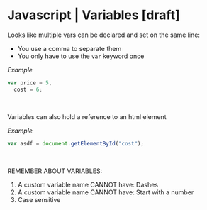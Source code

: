 # Javascript | Variables [draft]

Looks like multiple vars can be declared and set on the same line:

- You use a comma to separate them
- You only have to use the `var` keyword once

_Example_

```javascript
var price = 5,
  cost = 6;
```

<br>

Variables can also hold a reference to an html element

_Example_

```javascript
var asdf = document.getElementById("cost");
```

<br>

REMEMBER ABOUT VARIABLES:

1. A custom variable name CANNOT have: Dashes
1. A custom variable name CANNOT have: Start with a number
1. Case sensitive

<br><br>
